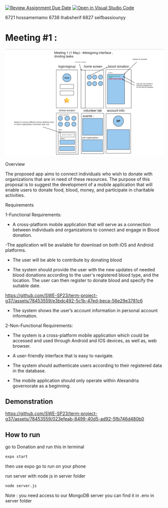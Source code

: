 [![Review Assignment Due Date](https://classroom.github.com/assets/deadline-readme-button-24ddc0f5d75046c5622901739e7c5dd533143b0c8e959d652212380cedb1ea36.svg)](https://classroom.github.com/a/_53rbxR4)
[![Open in Visual Studio Code](https://classroom.github.com/assets/open-in-vscode-718a45dd9cf7e7f842a935f5ebbe5719a5e09af4491e668f4dbf3b35d5cca122.svg)](https://classroom.github.com/online_ide?assignment_repo_id=11011471&assignment_repo_type=AssignmentRepo)

6721 hossamemamo
6738 Ihabsherif
6827 seifbassiounyy


# Meeting #1 : 
![](Meetings/1may.png)

Overview

The proposed app aims to connect individuals who wish to donate with organizations that are in need of these resources. The purpose of this proposal is to suggest the development of a mobile application that will enable users to donate food, blood, money, and participate in charitable activities. 

Requirements

1-Functional Requirements:

- A cross-platform mobile application that will serve as a connection between individuals and organizations to connect and engage in Blood donation. 

-The application will be available for download on both iOS and Android platforms.

- The user will be able to contribute by donating blood

- The system should provide the user with the new updates of needed blood donations according to the user's registered blood type, and the location. The user can then register to donate blood and specify the suitable date.


https://github.com/SWE-SP23/term-project-g37/assets/78453559/e3bdc492-5c1b-47ed-beca-56e29e3781c6


- The system shows the user’s account information in personal account information.

2-Non-Functional Requirements:

- The system is a cross-platform mobile application which could be accessed and used through Android and IOS devices, as well as, web browser.

- A user-friendly interface that is easy to navigate.

- The system should authenticate users according to their registered data in the database.
- The mobile application should only operate within Alexandria governorate as a beginning.

## Demonstration



https://github.com/SWE-SP23/term-project-g37/assets/78453559/023efeab-8499-40d5-ad92-5fb746d480b0



## How to run

go to Donation and run this in terminal 

```bash
expo start
```
then use expo go to run on your phone

run server with node js in server folder 
```bash
node server.js
```
Note : you need access to our MongoDB server you can find it in .env in server folder
